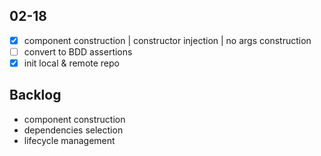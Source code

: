 ## 02-18

- [x] component construction | constructor injection | no args construction
- [ ] convert to BDD assertions
- [x] init local & remote repo

## Backlog

- component construction
- dependencies selection
- lifecycle management